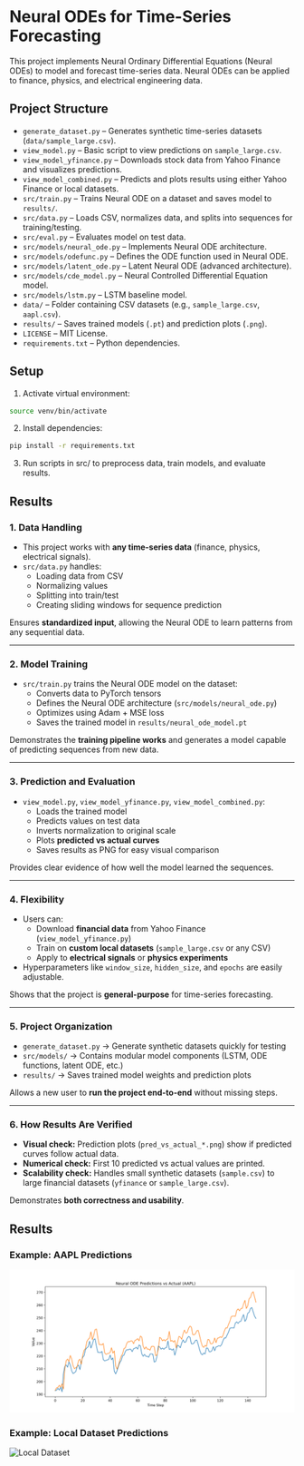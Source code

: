 # Neural ODEs for Time-Series Forecasting

This project implements Neural Ordinary Differential Equations (Neural ODEs) to model and forecast time-series data. Neural ODEs can be applied to finance, physics, and electrical engineering data.

## Project Structure

- `generate_dataset.py` – Generates synthetic time-series datasets (`data/sample_large.csv`).  
- `view_model.py` – Basic script to view predictions on `sample_large.csv`.  
- `view_model_yfinance.py` – Downloads stock data from Yahoo Finance and visualizes predictions.  
- `view_model_combined.py` – Predicts and plots results using either Yahoo Finance or local datasets.  
- `src/train.py` – Trains Neural ODE on a dataset and saves model to `results/`.  
- `src/data.py` – Loads CSV, normalizes data, and splits into sequences for training/testing.  
- `src/eval.py` – Evaluates model on test data.  
- `src/models/neural_ode.py` – Implements Neural ODE architecture.  
- `src/models/odefunc.py` – Defines the ODE function used in Neural ODE.  
- `src/models/latent_ode.py` – Latent Neural ODE (advanced architecture).  
- `src/models/cde_model.py` – Neural Controlled Differential Equation model.  
- `src/models/lstm.py` – LSTM baseline model.  
- `data/` – Folder containing CSV datasets (e.g., `sample_large.csv`, `aapl.csv`).  
- `results/` – Saves trained models (`.pt`) and prediction plots (`.png`).  
- `LICENSE` – MIT License.  
- `requirements.txt` – Python dependencies.  

## Setup

1. Activate virtual environment:
```bash
source venv/bin/activate
```

2. Install dependencies:
```bash
pip install -r requirements.txt
```

3. Run scripts in src/ to preprocess data, train models, and evaluate results.

## Results 

### 1. Data Handling
- This project works with **any time-series data** (finance, physics, electrical signals).  
- `src/data.py` handles:
  - Loading data from CSV
  - Normalizing values
  - Splitting into train/test
  - Creating sliding windows for sequence prediction  

Ensures **standardized input**, allowing the Neural ODE to learn patterns from any sequential data.

---

### 2. Model Training
- `src/train.py` trains the Neural ODE model on the dataset:
  - Converts data to PyTorch tensors
  - Defines the Neural ODE architecture (`src/models/neural_ode.py`)
  - Optimizes using Adam + MSE loss
  - Saves the trained model in `results/neural_ode_model.pt`  

Demonstrates the **training pipeline works** and generates a model capable of predicting sequences from new data.

---

### 3. Prediction and Evaluation
- `view_model.py`, `view_model_yfinance.py`, `view_model_combined.py`:
  - Loads the trained model
  - Predicts values on test data
  - Inverts normalization to original scale
  - Plots **predicted vs actual curves**
  - Saves results as PNG for easy visual comparison  

Provides clear evidence of how well the model learned the sequences.

---

### 4. Flexibility
- Users can:
  - Download **financial data** from Yahoo Finance (`view_model_yfinance.py`)
  - Train on **custom local datasets** (`sample_large.csv` or any CSV)
  - Apply to **electrical signals** or **physics experiments**  
- Hyperparameters like `window_size`, `hidden_size`, and `epochs` are easily adjustable.

Shows that the project is **general-purpose** for time-series forecasting.

---

### 5. Project Organization
- `generate_dataset.py` → Generate synthetic datasets quickly for testing  
- `src/models/` → Contains modular model components (LSTM, ODE functions, latent ODE, etc.)  
- `results/` → Saves trained model weights and prediction plots  

Allows a new user to **run the project end-to-end** without missing steps.

---

### 6. How Results Are Verified
- **Visual check:** Prediction plots (`pred_vs_actual_*.png`) show if predicted curves follow actual data.  
- **Numerical check:** First 10 predicted vs actual values are printed.  
- **Scalability check:** Handles small synthetic datasets (`sample.csv`) to large financial datasets (`yfinance` or `sample_large.csv`).  

Demonstrates **both correctness and usability**.

## Results

### Example: AAPL Predictions
![AAPL Predictions](results/pred_vs_actual_AAPL.png)

### Example: Local Dataset Predictions
![Local Dataset](results/prediction_plot.png)

